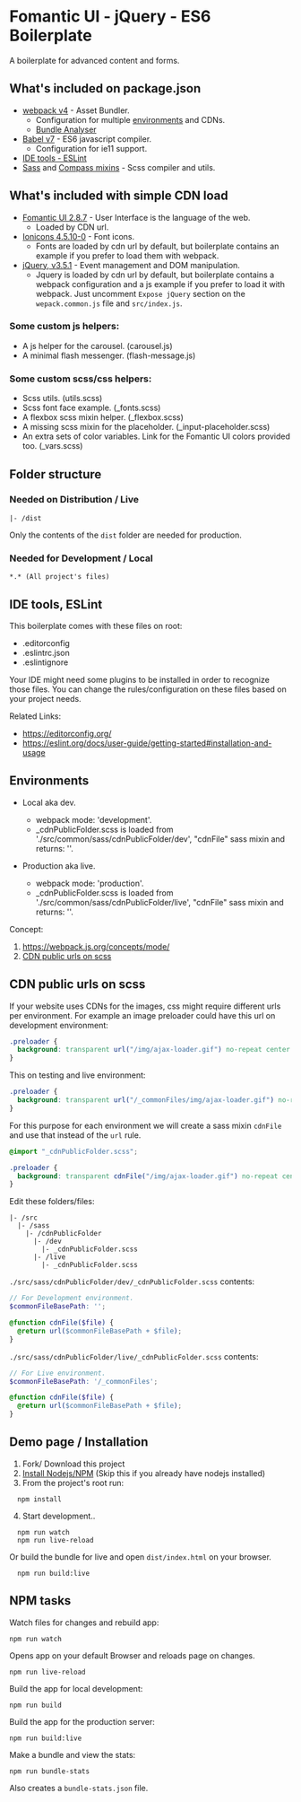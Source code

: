 
# Fomantic UI - jQuery - ES6 Boilerplate
A boilerplate for advanced content and forms.

## What's included on package.json
  - [webpack v4](https://webpack.js.org/guides/installation/) - Asset Bundler.
    - Configuration for multiple [environments](#environments) and CDNs.
    - [Bundle Analyser](https://github.com/webpack-contrib/webpack-bundle-analyzer)
  - [Babel v7](https://babeljs.io/) - ES6 javascript compiler.
    - Configuration for ie11 support.
  - [IDE tools - ESLint](#IDE-tools-ESLint)
  - [Sass](http://sass-lang.com/) and [Compass mixins](https://github.com/askucher/compass-sass-mixins) - Scss compiler and utils.

## What's included with simple CDN load
  - [Fomantic UI 2.8.7](https://Fomantic-ui.com) - User Interface is the language of the web.
    - Loaded by CDN url.
  - [Ionicons 4.5.10-0](https://ionicons.com/v4/) - Font icons.
    - Fonts are loaded by cdn url by default, but boilerplate contains an example if you prefer to load them with webpack.
  - [jQuery, v3.5.1](https://jquery.com/) - Event management and DOM manipulation.
    - Jquery is loaded by cdn url by default, but boilerplate contains a webpack configuration and a js example if you prefer to load it with webpack. Just uncomment `Expose jQuery` section on the `wepack.common.js` file and `src/index.js`.


### Some custom js helpers:
  - A js helper for the carousel. (carousel.js)
  - A minimal flash messenger. (flash-message.js)

### Some custom scss/css helpers:
  - Scss utils. (utils.scss)
  - Scss font face example. (_fonts.scss)
  - A flexbox scss mixin helper. (_flexbox.scss)
  - A missing scss mixin for the placeholder. (_input-placeholder.scss)
  - An extra sets of color variables. Link for the Fomantic UI colors provided too. (_vars.scss)

## Folder structure
### Needed on Distribution / Live
```
|- /dist
```
Only the contents of the `dist` folder are needed for production.

### Needed for Development / Local
```
*.* (All project's files)
```

## IDE tools, ESLint
This boilerplate comes with these files on root:
- .editorconfig
- .eslintrc.json
- .eslintignore

 Your IDE might need some plugins to be installed in order to recognize those files. You can change the rules/configuration on these files based on your project needs.

Related Links:
- https://editorconfig.org/
- https://eslint.org/docs/user-guide/getting-started#installation-and-usage

## Environments
- Local aka dev.
  - webpack mode: 'development'.
  - _cdnPublicFolder.scss is loaded from './src/common/sass/cdnPublicFolder/dev', "cdnFile" sass mixin and returns: ''.

- Production aka live.
  - webpack mode: 'production'.
  - _cdnPublicFolder.scss is loaded from './src/common/sass/cdnPublicFolder/live', "cdnFile" sass mixin and returns: ''.

Concept:
  1. https://webpack.js.org/concepts/mode/
  2. [CDN public urls on scss](#CDN-public-urls-on-scss)

## CDN public urls on scss
If your website uses CDNs for the images, css might require different urls per
environment. For example an image preloader could have this url on development environment:

```scss
.preloader {
  background: transparent url("/img/ajax-loader.gif") no-repeat center center;
}
```
This on testing and live environment:
```scss
.preloader {
  background: transparent url("/_commonFiles/img/ajax-loader.gif") no-repeat center center;
}
```

For this purpose for each environment we will create a sass mixin `cdnFile` and use that instead of the `url` rule.

```scss
@import "_cdnPublicFolder.scss";

.preloader {
  background: transparent cdnFile("/img/ajax-loader.gif") no-repeat center center;
}
```

Edit these folders/files:
```
|- /src
  |- /sass
    |- /cdnPublicFolder
      |- /dev
        |- _cdnPublicFolder.scss
      |- /live
        |- _cdnPublicFolder.scss
```

`./src/sass/cdnPublicFolder/dev/_cdnPublicFolder.scss` contents:
```scss
// For Development environment.
$commonFileBasePath: '';

@function cdnFile($file) {
  @return url($commonFileBasePath + $file);
}
```

`./src/sass/cdnPublicFolder/live/_cdnPublicFolder.scss` contents:
```scss
// For Live environment.
$commonFileBasePath: '/_commonFiles';

@function cdnFile($file) {
  @return url($commonFileBasePath + $file);
}
```

## Demo page / Installation
1. Fork/ Download this project
2. [Install Nodejs/NPM](#Install-Nodejs/NPM) (Skip this if you already have nodejs installed)
3. From the project's root run:
```
  npm install
```
4. Start development..
```
  npm run watch
  npm run live-reload
```

Or build the bundle for live and open `dist/index.html` on your browser.
```
  npm run build:live
```

## NPM tasks
Watch files for changes and rebuild app:
```
npm run watch
```

Opens app on your default Browser and reloads page on changes.
```
npm run live-reload
```

Build the app for local development:
```
npm run build
```

Build the app for the production server:
```
npm run build:live
```

Make a bundle and view the stats:
```
npm run bundle-stats
```
Also creates a `bundle-stats.json` file.

